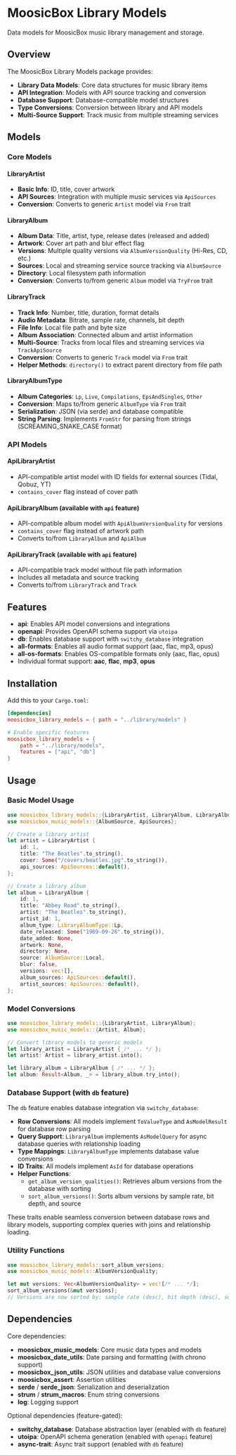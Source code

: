 # MoosicBox Library Models

Data models for MoosicBox music library management and storage.

## Overview

The MoosicBox Library Models package provides:

- **Library Data Models**: Core data structures for music library items
- **API Integration**: Models with API source tracking and conversion
- **Database Support**: Database-compatible model structures
- **Type Conversions**: Conversion between library and API models
- **Multi-Source Support**: Track music from multiple streaming services

## Models

### Core Models

#### LibraryArtist

- **Basic Info**: ID, title, cover artwork
- **API Sources**: Integration with multiple music services via `ApiSources`
- **Conversion**: Converts to generic `Artist` model via `From` trait

#### LibraryAlbum

- **Album Data**: Title, artist, type, release dates (released and added)
- **Artwork**: Cover art path and blur effect flag
- **Versions**: Multiple quality versions via `AlbumVersionQuality` (Hi-Res, CD, etc.)
- **Sources**: Local and streaming service source tracking via `AlbumSource`
- **Directory**: Local filesystem path information
- **Conversion**: Converts to/from generic `Album` model via `TryFrom` trait

#### LibraryTrack

- **Track Info**: Number, title, duration, format details
- **Audio Metadata**: Bitrate, sample rate, channels, bit depth
- **File Info**: Local file path and byte size
- **Album Association**: Connected album and artist information
- **Multi-Source**: Tracks from local files and streaming services via `TrackApiSource`
- **Conversion**: Converts to generic `Track` model via `From` trait
- **Helper Methods**: `directory()` to extract parent directory from file path

#### LibraryAlbumType

- **Album Categories**: `Lp`, `Live`, `Compilations`, `EpsAndSingles`, `Other`
- **Conversion**: Maps to/from generic `AlbumType` via `From` trait
- **Serialization**: JSON (via serde) and database compatible
- **String Parsing**: Implements `FromStr` for parsing from strings (SCREAMING_SNAKE_CASE format)

### API Models

#### ApiLibraryArtist

- API-compatible artist model with ID fields for external sources (Tidal, Qobuz, YT)
- `contains_cover` flag instead of cover path

#### ApiLibraryAlbum (available with `api` feature)

- API-compatible album model with `ApiAlbumVersionQuality` for versions
- `contains_cover` flag instead of artwork path
- Converts to/from `LibraryAlbum` and `ApiAlbum`

#### ApiLibraryTrack (available with `api` feature)

- API-compatible track model without file path information
- Includes all metadata and source tracking
- Converts to/from `LibraryTrack` and `Track`

## Features

- **api**: Enables API model conversions and integrations
- **openapi**: Provides OpenAPI schema support via `utoipa`
- **db**: Enables database support with `switchy_database` integration
- **all-formats**: Enables all audio format support (aac, flac, mp3, opus)
- **all-os-formats**: Enables OS-compatible formats only (aac, flac, opus)
- Individual format support: **aac**, **flac**, **mp3**, **opus**

## Installation

Add this to your `Cargo.toml`:

```toml
[dependencies]
moosicbox_library_models = { path = "../library/models" }

# Enable specific features
moosicbox_library_models = {
    path = "../library/models",
    features = ["api", "db"]
}
```

## Usage

### Basic Model Usage

```rust
use moosicbox_library_models::{LibraryArtist, LibraryAlbum, LibraryAlbumType};
use moosicbox_music_models::{AlbumSource, ApiSources};

// Create a library artist
let artist = LibraryArtist {
    id: 1,
    title: "The Beatles".to_string(),
    cover: Some("/covers/beatles.jpg".to_string()),
    api_sources: ApiSources::default(),
};

// Create a library album
let album = LibraryAlbum {
    id: 1,
    title: "Abbey Road".to_string(),
    artist: "The Beatles".to_string(),
    artist_id: 1,
    album_type: LibraryAlbumType::Lp,
    date_released: Some("1969-09-26".to_string()),
    date_added: None,
    artwork: None,
    directory: None,
    source: AlbumSource::Local,
    blur: false,
    versions: vec![],
    album_sources: ApiSources::default(),
    artist_sources: ApiSources::default(),
};
```

### Model Conversions

```rust
use moosicbox_library_models::{LibraryArtist, LibraryAlbum};
use moosicbox_music_models::{Artist, Album};

// Convert library models to generic models
let library_artist = LibraryArtist { /* ... */ };
let artist: Artist = library_artist.into();

let library_album = LibraryAlbum { /* ... */ };
let album: Result<Album, _> = library_album.try_into();
```

### Database Support (with `db` feature)

The `db` feature enables database integration via `switchy_database`:

- **Row Conversions**: All models implement `ToValueType` and `AsModelResult` for database row parsing
- **Query Support**: `LibraryAlbum` implements `AsModelQuery` for async database queries with relationship loading
- **Type Mappings**: `LibraryAlbumType` implements database value conversions
- **ID Traits**: All models implement `AsId` for database operations
- **Helper Functions**:
    - `get_album_version_qualities()`: Retrieves album versions from the database with sorting
    - `sort_album_versions()`: Sorts album versions by sample rate, bit depth, and source

These traits enable seamless conversion between database rows and library models, supporting complex queries with joins and relationship loading.

### Utility Functions

```rust
use moosicbox_library_models::sort_album_versions;
use moosicbox_music_models::AlbumVersionQuality;

let mut versions: Vec<AlbumVersionQuality> = vec![/* ... */];
sort_album_versions(&mut versions);
// Versions are now sorted by: sample rate (desc), bit depth (desc), source
```

## Dependencies

Core dependencies:

- **moosicbox_music_models**: Core music data types and models
- **moosicbox_date_utils**: Date parsing and formatting (with chrono support)
- **moosicbox_json_utils**: JSON utilities and database value conversions
- **moosicbox_assert**: Assertion utilities
- **serde** / **serde_json**: Serialization and deserialization
- **strum** / **strum_macros**: Enum string conversions
- **log**: Logging support

Optional dependencies (feature-gated):

- **switchy_database**: Database abstraction layer (enabled with `db` feature)
- **utoipa**: OpenAPI schema generation (enabled with `openapi` feature)
- **async-trait**: Async trait support (enabled with `db` feature)
